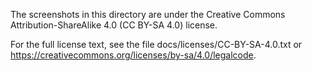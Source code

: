 The screenshots in this directory are under the Creative Commons
Attribution-ShareAlike 4.0 (CC BY-SA 4.0) license.

For the full license text, see the file docs/licenses/CC-BY-SA-4.0.txt or
https://creativecommons.org/licenses/by-sa/4.0/legalcode.

